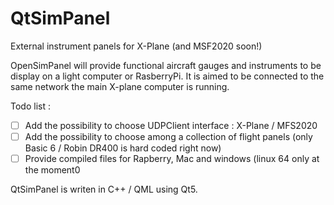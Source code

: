 # QtSimPanel

External instrument panels for X-Plane (and MSF2020 soon!)

OpenSimPanel will provide functional aircraft gauges and instruments to be display on a light computer or RasberryPi. It is aimed to be connected to the same network the main X-plane computer is running.

Todo list :

- [ ] Add the possibility to choose UDPClient interface : X-Plane / MFS2020
- [ ] Add the possibility to choose among a collection of flight panels (only Basic 6 / Robin DR400 is hard coded right now)
- [ ] Provide compiled files for Rapberry, Mac and windows (linux 64 only at the moment0

QtSimPanel is writen in C++ / QML using Qt5.
